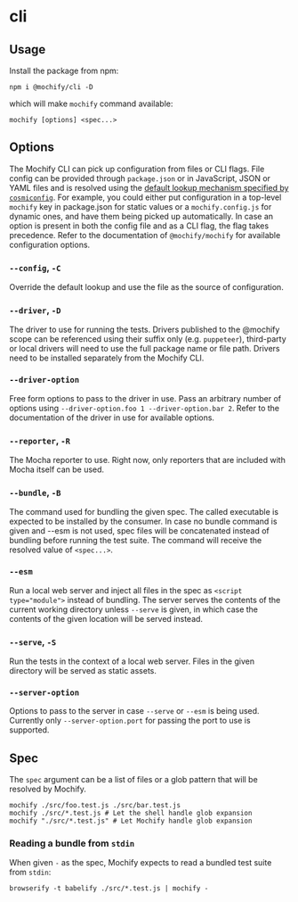 # cli

## Usage

Install the package from npm:

```
npm i @mochify/cli -D
```

which will make `mochify` command available:

```
mochify [options] <spec...>
```

## Options

The Mochify CLI can pick up configuration from files or CLI flags.
File config can be provided through `package.json` or in JavaScript, JSON or YAML files and is resolved using the [default lookup mechanism specified by `cosmiconfig`][cosmiconfig].
For example, you could either put configuration in a top-level `mochify` key in package.json for static values or a `mochify.config.js` for dynamic ones, and have them being picked up automatically.
In case an option is present in both the config file and as a CLI flag, the flag takes precedence.
Refer to the documentation of `@mochify/mochify` for available configuration options.

[cosmiconfig]: https://github.com/davidtheclark/cosmiconfig#explorersearch

### `--config`, `-C`

Override the default lookup and use the file as the source of configuration.

### `--driver`, `-D`

The driver to use for running the tests.
Drivers published to the @mochify scope can be referenced using their suffix only (e.g. `puppeteer`), third-party or local drivers will need to use the full package name or file path.
Drivers need to be installed separately from the Mochify CLI.

### `--driver-option`

Free form options to pass to the driver in use. Pass an arbitrary number of options using `--driver-option.foo 1 --driver-option.bar 2`. Refer to the documentation of the driver in use for available options.

### `--reporter`, `-R`

The Mocha reporter to use.
Right now, only reporters that are included with Mocha itself can be used.

### `--bundle`, `-B`

The command used for bundling the given spec.
The called executable is expected to be installed by the consumer.
In case no bundle command is given and --esm is not used, spec files will be concatenated instead of bundling before running the test suite.
The command will receive the resolved value of `<spec...>`.

### `--esm`

Run a local web server and inject all files in the spec as `<script type="module">` instead of bundling.
The server serves the contents of the current working directory unless `--serve` is given, in which case the contents of the given location will be served instead.

### `--serve`, `-S`

Run the tests in the context of a local web server.
Files in the given directory will be served as static assets.

### `--server-option`

Options to pass to the server in case `--serve` or `--esm` is being used.
Currently only `--server-option.port` for passing the port to use is supported.

## Spec

The `spec` argument can be a list of files or a glob pattern that will be resolved by Mochify.

```
mochify ./src/foo.test.js ./src/bar.test.js
mochify ./src/*.test.js # Let the shell handle glob expansion
mochify "./src/*.test.js" # Let Mochify handle glob expansion
```

### Reading a bundle from `stdin`

When given `-` as the spec, Mochify expects to read a bundled test suite from `stdin`:

```
browserify -t babelify ./src/*.test.js | mochify -
```

